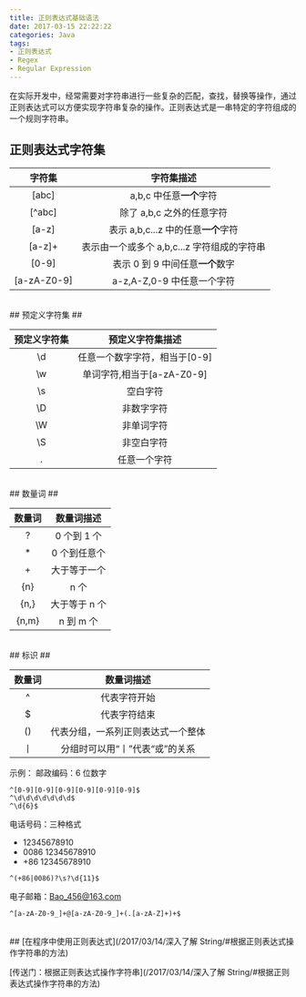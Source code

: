 ```yaml
---
title: 正则表达式基础语法
date: 2017-03-15 22:22:22
categories: Java
tags: 
- 正则表达式
- Regex
- Regular Expression
---
```


在实际开发中，经常需要对字符串进行一些复杂的匹配，查找，替换等操作，通过正则表达式可以方便实现字符串复杂的操作。正则表达式是一串特定的字符组成的一个规则字符串。

<!-- more -->

## 正则表达式字符集

|字符集|字符集描述|
|:---:|:--:|
|[abc]| a,b,c 中任意**一个**字符|
|[^abc]|除了 a,b,c 之外的任意字符|
|[a-z]|表示 a,b,c...z 中的任意**一个**字符|
|[a-z]+|表示由一个或多个 a,b,c...z 字符组成的字符串|
|[0-9]|表示 0 到 9 中间任意**一个**数字|
|[a-zA-Z0-9]|a-z,A-Z,0-9 中任意一个字符|

</br>
## 预定义字符集 ##

|预定义字符集|预定义字符集描述|
|:---:|:--:|
|\d|任意一个数字字符，相当于[0-9]|
|\w|单词字符,相当于[a-zA-Z0-9]|
|\s|空白字符|
|\D|非数字字符|
|\W|非单词字符|
|\S|非空白字符|
|.|任意一个字符|

</br>
## 数量词 ##

|数量词|数量词描述|
|:---:|:--:|
|?|0 个到 1 个|
|*|0 个到任意个|
|+|大于等于一个|
|{n}|n 个|
|{n,}|大于等于 n 个|
|{n,m}|n 到 m 个|

</br>
## 标识 ##

|数量词|数量词描述|
|:---:|:--:|
|^|代表字符开始|
|$|代表字符结束|
|()|代表分组，一系列正则表达式一个整体|
|丨|分组时可以用“丨”代表“或”的关系|

示例：
邮政编码：6 位数字

```Regex
^[0-9][0-9][0-9][0-9][0-9][0-9]$
^\d\d\d\d\d\d\d$
^\d{6}$
```

电话号码：三种格式
- 12345678910
- 0086 12345678910
- +86 12345678910

```Regex
^(+86|0086)?\s?\d{11}$
```

电子邮箱：Bao_456@163.com

```Regex
^[a-zA-Z0-9_]+@[a-zA-Z0-9_]+(.[a-zA-Z]+)+$
```

</br>
## [在程序中使用正则表达式](/2017/03/14/深入了解 String/#根据正则表达式操作字符串的方法)

[传送门：根据正则表达式操作字符串](/2017/03/14/深入了解 String/#根据正则表达式操作字符串的方法)